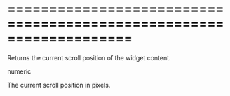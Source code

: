 <!--**
/*-------------------------------------------
    Auto-generated file. Do not modify.
-------------------------------------------

**-->
===================================================================
===================================================================

<!--shortDescription-->
Returns the current scroll position of the widget content.
<!--/shortDescription-->

<!--returnType-->numeric<!--/returnType-->
<!--returnDescription-->
The current scroll position in pixels.
<!--/returnDescription-->

<!--fullDescription-->

<!--/fullDescription-->